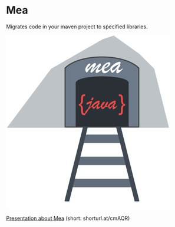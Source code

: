 # Mea
Migrates code in your maven project to specified libraries.

<img src="https://raw.githubusercontent.com/Guseyn/logos/master/mea.svg?sanitize=true">

[Presentation about Mea](https://docs.google.com/presentation/d/1ZPZgOoMjMTm80CRYthZJHNw3TopoWbrH9Wf1stLmCe8/edit?usp=sharing)
(short: shorturl.at/cmAQR)
